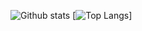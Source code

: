 ![Github stats](https://github-readme-stats.vercel.app/api?username=Lemuriets&show_icons=true&theme=tokyonight)
[![Top Langs](https://github-readme-stats.vercel.app/api/top-langs/?username=anuraghazra)]
